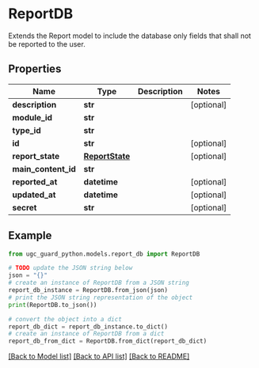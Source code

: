 # ReportDB

Extends the Report model to include the database only fields that shall not be reported to the user.

## Properties

Name | Type | Description | Notes
------------ | ------------- | ------------- | -------------
**description** | **str** |  | [optional] 
**module_id** | **str** |  | 
**type_id** | **str** |  | 
**id** | **str** |  | [optional] 
**report_state** | [**ReportState**](ReportState.md) |  | [optional] 
**main_content_id** | **str** |  | 
**reported_at** | **datetime** |  | [optional] 
**updated_at** | **datetime** |  | [optional] 
**secret** | **str** |  | [optional] 

## Example

```python
from ugc_guard_python.models.report_db import ReportDB

# TODO update the JSON string below
json = "{}"
# create an instance of ReportDB from a JSON string
report_db_instance = ReportDB.from_json(json)
# print the JSON string representation of the object
print(ReportDB.to_json())

# convert the object into a dict
report_db_dict = report_db_instance.to_dict()
# create an instance of ReportDB from a dict
report_db_from_dict = ReportDB.from_dict(report_db_dict)
```
[[Back to Model list]](../README.md#documentation-for-models) [[Back to API list]](../README.md#documentation-for-api-endpoints) [[Back to README]](../README.md)


